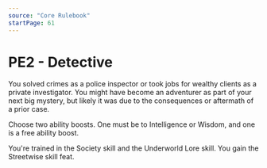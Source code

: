 ```yaml
---
source: "Core Rulebook"
startPage: 61
---
```

# PE2 - Detective
You solved crimes as a police inspector or took jobs for wealthy clients as a private investigator. You might have become an adventurer as part of your next big mystery, but likely it was due to the consequences or aftermath of a prior case.

Choose two ability boosts. One must be to Intelligence or Wisdom, and one is a free ability boost.

You're trained in the Society skill and the Underworld Lore skill. You gain the Streetwise skill feat.